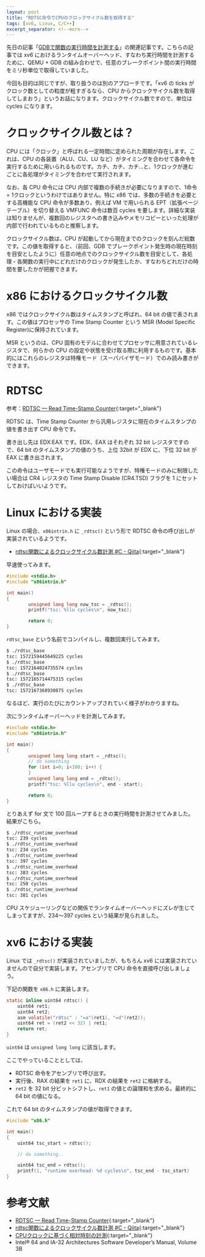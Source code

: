 ```yaml
---
layout: post
title: "RDTSC命令でCPUのクロックサイクル数を取得する"
tags: [xv6, Linux, C/C++]
excerpt_separator: <!--more-->
---
```


先日の記事「[GDBで関数の実行時間を計測する](2024-07-09-gdb-timestamp.md)」の関連記事です。こちらの記事では xv6 におけるランタイムオーバーヘッド、すなわち実行時間を計測するために、QEMU + GDB の組み合わせで、任意のブレークポイント間の実行時間をミリ秒単位で取得していました。

今回も目的は同じですが、取り扱うのは別のアプローチです。「xv6 の ticks がクロック数としての粒度が粗すぎるなら、CPU からクロックサイクル数を取得してしまおう」というお話になります。クロックサイクル数ですので、単位は cycles になります。

<!--more-->

# クロックサイクル数とは？

CPU には「クロック」と呼ばれる一定時間に定められた周期が存在します。これは、CPU の各装置（ALU、CU、LU など）がタイミングを合わせて各命令を実行するために用いられるものです。カチ、カチ、カチ…と、1クロックが進むごとに各処理がタイミングを合わせて実行されます。

なお、各 CPU 命令には CPU 内部で複数の手続きが必要になりますので、1命令 = 1クロックというわけではありません。特に x86 では、多数の手続きを必要とする高機能な CPU 命令が多数あり、例えば VM で用いられる EPT（拡張ページテーブル）を切り替える VMFUNC 命令は数百 cycles を要します。詳細な実装は知りませんが、複数回のレジスタへの書き込みやメモリコピーといった処理が内部で行われているものと推察します。

クロックサイクル数は、CPU が起動してから現在までのクロックを刻んだ総数です。この値を取得すると、（前回、GDB でブレークポイント発生時の現在時刻を目安としたように）任意の地点でのクロックサイクル数を目安として、各処理・各関数の実行中にどれだけのクロックが発生したか、すなわちどれだけの時間を要したかが把握できます。

# x86 におけるクロックサイクル数

x86 ではクロックサイクル数はタイムスタンプと呼ばれ、64 bit の値で表されます。この値はプロセッサの Time Stamp Counter という MSR (Model Specific Register)に保持されています。

MSR というのは、CPU 固有のモデルに合わせてプロセッサに用意されているレジスタで、何らかの CPU の設定や状態を受け取る際に利用するものです。基本的にはこれらのレジスタは特権モード（スーパバイザモード）でのみ読み書きができます。

# RDTSC

参考：[RDTSC — Read Time-Stamp Counter](https://www.felixcloutier.com/x86/rdtsc){:target="_blank"}

RDTSC は、Time Stamp Counter から汎用レジスタに現在のタイムスタンプの値を書き出す CPU 命令です。

書き出し先は EDX:EAX です。EDX、EAX はそれぞれ 32 bit レジスタですので、64 bit のタイムスタンプの値のうち、上位 32bit が EDX に、下位 32 bit が EAX に書き出されます。

この命令はユーザモードでも実行可能なようですが、特権モードのみに制限したい場合は CR4 レジスタの Time Stamp Disable (CR4.TSD) フラグを 1 にセットしておけばいいようです。

# Linux における実装

Linux の場合、``x86intrin.h`` に ``_rdtsc()`` という形で RDTSC 命令の呼び出しが実装されているようです。

- [rdtsc関数によるクロックサイクル数計測 #C - Qiita](https://qiita.com/yt0429/items/4357b20cd742f5dd455b){:target="_blank"}

早速使ってみます。

```c
#include <stdio.h>
#include "x86intrin.h"

int main()
{
        unsigned long long now_tsc = _rdtsc();
        printf("tsc: %llu cycles\n", now_tsc);

        return 0;
}
```

``rdtsc_base`` という名前でコンパイルし、複数回実行してみます。

```bash
$ ./rdtsc_base
tsc: 1572159445649225 cycles
$ ./rdtsc_base
tsc: 1572164024735574 cycles
$ ./rdtsc_base
tsc: 1572165714475315 cycles
$ ./rdtsc_base
tsc: 1572167368930875 cycles
```

なるほど、実行のたびにカウントアップされていく様子がわかりますね。



次にランタイムオーバーヘッドを計測してみます。

```c
#include <stdio.h>
#include "x86intrin.h"

int main()
{
        unsigned long long start = _rdtsc();
        // do something
        for (int i=0; i<100; i++) {
        }
        unsigned long long end = _rdtsc();
        printf("tsc: %llu cycles\n", end - start);

        return 0;
}
```

とりあえず for 文で 100 回ループするときの実行時間を計測させてみました。結果がこちら。

```bash
$ ./rdtsc_runtime_overhead
tsc: 239 cycles
$ ./rdtsc_runtime_overhead
tsc: 234 cycles
$ ./rdtsc_runtime_overhead
tsc: 397 cycles
$ ./rdtsc_runtime_overhead
tsc: 383 cycles
$ ./rdtsc_runtime_overhead
tsc: 250 cycles
$ ./rdtsc_runtime_overhead
tsc: 381 cycles
```

CPU スケジューリングなどの関係でランタイムオーバーヘッドにズレが生じてしまってますが、234～397 cycles という結果が見られました。

# xv6 における実装

Linux では ``_rdtsc()`` が実装されていましたが、もちろん xv6 には実装されていませんので自分で実装します。アセンブリで CPU 命令を直接呼び出しましょう。

下記の関数を ``x86.h`` に実装します。

```c
static inline uint64 rdtsc() {
    uint64 ret1;
    uint64 ret2;
    asm volatile("rdtsc" : "=a"(ret1), "=d"(ret2));
    uint64 ret = (ret2 << 32) | ret1;
    return ret;
}
```

``uint64`` は ``unsigned long long`` に該当します。

ここでやっていることとしては、

- RDTSC 命令をアセンブリで呼び出す。
- 実行後、RAX の結果を ``ret1`` に、RDX の結果を ``ret2`` に格納する。
- ``ret2`` を 32 bit 分ビットシフトし、``ret1`` の値との論理和を求める。最終的に 64 bit の値になる。

これで 64 bit のタイムスタンプの値が取得できます。

```c
#include "x86.h"

int main()
{
    uint64 tsc_start = rdtsc();

    // do something..

    uint64 tsc_end = rdtsc();
    printf(1, "runtime overhead: %d cycles\n", tsc_end - tsc_start)   
}
```

# 参考文献

- [RDTSC — Read Time-Stamp Counter](https://www.felixcloutier.com/x86/rdtsc){:target="_blank"}
- [rdtsc関数によるクロックサイクル数計測 #C - Qiita](https://qiita.com/yt0429/items/4357b20cd742f5dd455b){:target="_blank"}
- [CPUクロックに基づく相対時刻の計測](http://www.02.246.ne.jp/~torutk/cxx/clock/cpucounter.html){:target="_blank"}
- Intel® 64 and IA-32 Architectures Software Developer’s Manual, Volume 3B
